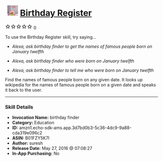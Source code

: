 # &nbsp;<img src="skill_icon" alt="Birthday Register icon" width="36"> [Birthday Register](http://alexa.amazon.com/#skills/amzn1.echo-sdk-ams.app.3d7bd0b3-5c36-4dc9-9a88-cda319e096c2)
![0 stars](../../images/ic_star_border_black_18dp_1x.png)![0 stars](../../images/ic_star_border_black_18dp_1x.png)![0 stars](../../images/ic_star_border_black_18dp_1x.png)![0 stars](../../images/ic_star_border_black_18dp_1x.png)![0 stars](../../images/ic_star_border_black_18dp_1x.png) 0

To use the Birthday Register skill, try saying...

* *Alexa, ask birthday finder to get the names of famous people born on January twelfth*

* *Alexa, ask birthday finder who were born on January twelfth*

* *Alexa, ask birthday finder to tell me who were born on January twelfth*

Find the names of famous people born on any given date. It looks up wikipedia for the names of famous people born on a given date and speaks it back to the user.

***

### Skill Details

* **Invocation Name:** birthday finder
* **Category:** Education
* **ID:** amzn1.echo-sdk-ams.app.3d7bd0b3-5c36-4dc9-9a88-cda319e096c2
* **ASIN:** B01FZY5K7I
* **Author:** suresh
* **Release Date:** May 27, 2016 @ 07:08:27
* **In-App Purchasing:** No
